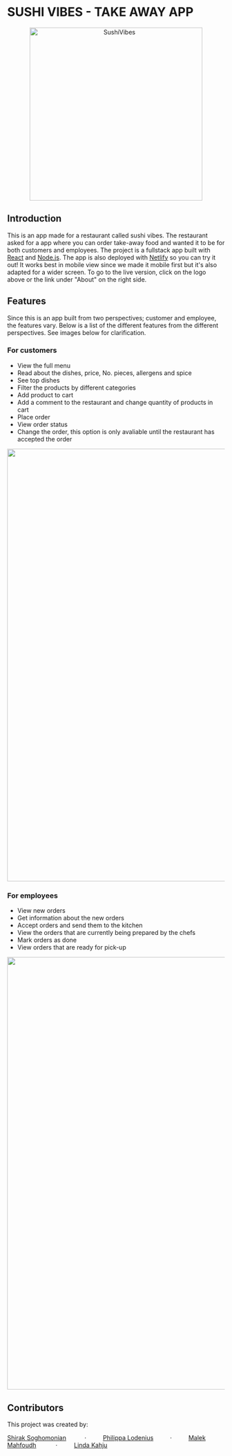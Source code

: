 # SUSHI VIBES - TAKE AWAY APP 

<p align="center">
  <a href="https://sushi-vibes.netlify.app/">
    <img alt="SushiVibes" title="SushiVibes" src="https://github.com/malekmahfoudh/Mad-Fighters---sushi-app/assets/112616615/e7d408fd-bb4e-4938-8966-6c2ae9787c69" width="400">
  </a>
</p>


## Introduction

This is an app made for a restaurant called sushi vibes. The restaurant asked for a app where you can order take-away food and wanted it to be for both customers and employees.
The project is a fullstack app built with [React](https://react.dev) and [Node.js](https://nodejs.org/en).
The app is also deployed with [Netlify](https://www.netlify.com) so you can try it out! It works best in mobile view since we made it mobile first but it's also adapted for a wider screen. To go to the live version, click on the logo above or the link under "About" on the right side.

## Features

Since this is an app built from two perspectives; customer and employee, the features vary. Below is a list of the different features from the different perspectives.
See images below for clarification.

### For customers
* View the full menu
* Read about the dishes, price, No. pieces, allergens and spice
* See top dishes
* Filter the products by different categories
* Add product to cart
* Add a comment to the restaurant and change quantity of products in cart
* Place order
* View order status
* Change the order, this option is only avaliable until the restaurant has accepted the order


<p align="center">
  <img src = "https://github.com/malekmahfoudh/Mad-Fighters---sushi-app/assets/112616615/4c58b6d4-2d83-413b-b91f-2f3a4bf245e4" width=1000>
</p>


### For employees
* View new orders
* Get information about the new orders
* Accept orders and send them to the kitchen
* View the orders that are currently being prepared by the chefs
* Mark orders as done
* View orders that are ready for pick-up

<p align="center">
  <img src = "https://github.com/malekmahfoudh/Mad-Fighters---sushi-app/assets/112616615/49ea4477-2ae1-41c5-ac72-761550376f0d" width=1000>
</p>

## Contributors
This project was created by: 

[Shirak Soghomonian](https://github.com/Shirak22) ⠀⠀⠀ &nbsp;&middot;&nbsp;⠀⠀⠀
[Philippa Lodenius](https://github.com/Lodenius) ⠀⠀⠀&nbsp;&middot;&nbsp;⠀⠀⠀
[Malek Mahfoudh](https://github.com/malekmahfoudh)⠀⠀⠀⠀&nbsp;&middot;&nbsp;⠀⠀⠀
[Linda Kahju](https://github.com/lindakahju)
